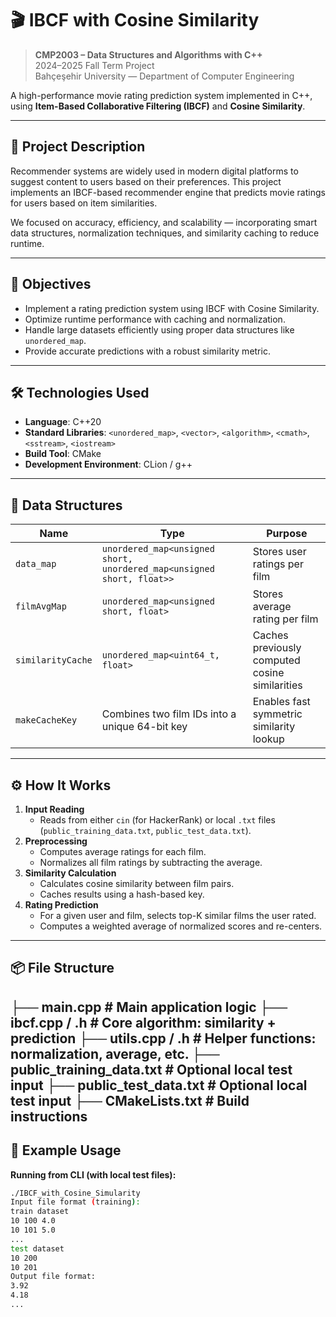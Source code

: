 # 🎬 IBCF with Cosine Similarity

> **CMP2003 – Data Structures and Algorithms with C++**  
> 2024–2025 Fall Term Project  
> Bahçeşehir University — Department of Computer Engineering

A high-performance movie rating prediction system implemented in C++, using **Item-Based Collaborative Filtering (IBCF)** and **Cosine Similarity**.

---

## 🧠 Project Description

Recommender systems are widely used in modern digital platforms to suggest content to users based on their preferences. This project implements an IBCF-based recommender engine that predicts movie ratings for users based on item similarities.

We focused on accuracy, efficiency, and scalability — incorporating smart data structures, normalization techniques, and similarity caching to reduce runtime.

---

## 🎯 Objectives

- Implement a rating prediction system using IBCF with Cosine Similarity.
- Optimize runtime performance with caching and normalization.
- Handle large datasets efficiently using proper data structures like `unordered_map`.
- Provide accurate predictions with a robust similarity metric.

---

## 🛠 Technologies Used

- **Language**: C++20
- **Standard Libraries**: `<unordered_map>`, `<vector>`, `<algorithm>`, `<cmath>`, `<sstream>`, `<iostream>`
- **Build Tool**: CMake
- **Development Environment**: CLion / g++

---

## 🧱 Data Structures

| Name           | Type                                               | Purpose |
|----------------|----------------------------------------------------|---------|
| `data_map`     | `unordered_map<unsigned short, unordered_map<unsigned short, float>>` | Stores user ratings per film |
| `filmAvgMap`   | `unordered_map<unsigned short, float>`            | Stores average rating per film |
| `similarityCache` | `unordered_map<uint64_t, float>`               | Caches previously computed cosine similarities |
| `makeCacheKey` | Combines two film IDs into a unique 64-bit key     | Enables fast symmetric similarity lookup |

---

## ⚙️ How It Works

1. **Input Reading**
    - Reads from either `cin` (for HackerRank) or local `.txt` files (`public_training_data.txt`, `public_test_data.txt`).
2. **Preprocessing**
    - Computes average ratings for each film.
    - Normalizes all film ratings by subtracting the average.
3. **Similarity Calculation**
    - Calculates cosine similarity between film pairs.
    - Caches results using a hash-based key.
4. **Rating Prediction**
    - For a given user and film, selects top-K similar films the user rated.
    - Computes a weighted average of normalized scores and re-centers.

---

## 📦 File Structure
├── main.cpp              # Main application logic
├── ibcf.cpp / .h         # Core algorithm: similarity + prediction
├── utils.cpp / .h        # Helper functions: normalization, average, etc.
├── public_training_data.txt  # Optional local test input
├── public_test_data.txt      # Optional local test input
├── CMakeLists.txt        # Build instructions
---

## 🧪 Example Usage

**Running from CLI (with local test files):**
```bash
./IBCF_with_Cosine_Simularity
Input file format (training):
train dataset
10 100 4.0
10 101 5.0
...
test dataset
10 200
10 201
Output file format:
3.92
4.18
...
```
